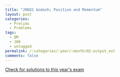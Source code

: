 ```yaml
---
title: "J06Q1 &ndash; Position and Momentum"
layout: post
categories:
  - Prelims
  - Problems
tags:
  - QM
  - J06
  - untagged
permalink: /:categories/:year/:month/Q1:output_ext
comments: false
---
```

<object data="2006J1Q.pdf" type="application/pdf" width="100%" height="500"></object>
<div class="message"><a href='https://princetonprelim.com/prelim/16/'>Check for solutions to this year's exam</a></div>